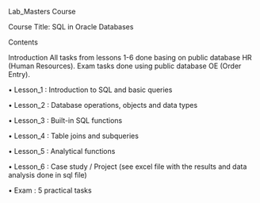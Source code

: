 Lab_Masters Course

Course Title: SQL in Oracle Databases

Contents

Introduction All tasks from lessons 1-6 done basing on public database HR (Human Resources). Exam tasks done using public database OE (Order Entry).

•	Lesson_1 : Introduction to SQL and basic queries

•	Lesson_2 : Database operations, objects and data types

•	Lesson_3 : Built-in SQL functions

•	Lesson_4 : Table joins and subqueries

•	Lesson_5 : Analytical functions

•	Lesson_6 : Case study / Project (see excel file with the results and data analysis done in sql file)

•	Exam : 5 practical tasks



